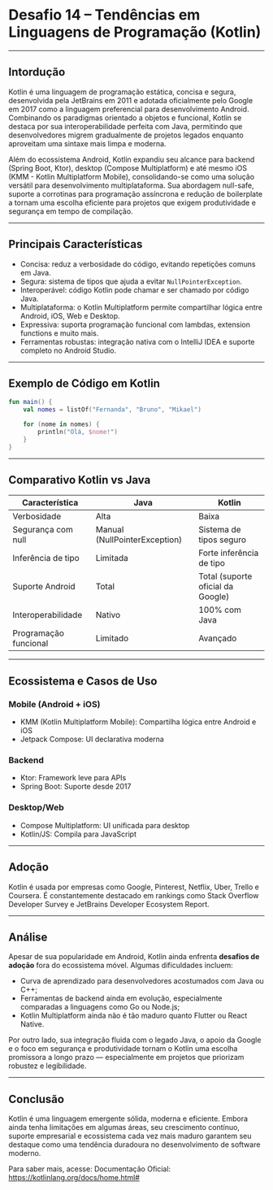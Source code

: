 
# Desafio 14 – Tendências em Linguagens de Programação (Kotlin)

---

## Intordução

Kotlin é uma linguagem de programação estática, concisa e segura, desenvolvida pela JetBrains em 2011 e adotada oficialmente pelo Google em 2017 como a linguagem preferencial para desenvolvimento Android. Combinando os paradigmas orientado a objetos e funcional, Kotlin se destaca por sua interoperabilidade perfeita com Java, permitindo que desenvolvedores migrem gradualmente de projetos legados enquanto aproveitam uma sintaxe mais limpa e moderna.

Além do ecossistema Android, Kotlin expandiu seu alcance para backend (Spring Boot, Ktor), desktop (Compose Multiplatform) e até mesmo iOS (KMM - Kotlin Multiplatform Mobile), consolidando-se como uma solução versátil para desenvolvimento multiplataforma. Sua abordagem null-safe, suporte a corrotinas para programação assíncrona e redução de boilerplate a tornam uma escolha eficiente para projetos que exigem produtividade e segurança em tempo de compilação.

---

## Principais Características

- Concisa: reduz a verbosidade do código, evitando repetições comuns em Java.
- Segura: sistema de tipos que ajuda a evitar `NullPointerException`.
- Interoperável: código Kotlin pode chamar e ser chamado por código Java.
- Multiplataforma: o Kotlin Multiplatform permite compartilhar lógica entre Android, iOS, Web e Desktop.
- Expressiva: suporta programação funcional com lambdas, extension functions e muito mais.
- Ferramentas robustas: integração nativa com o IntelliJ IDEA e suporte completo no Android Studio.

---

## Exemplo de Código em Kotlin

```kotlin
fun main() {
    val nomes = listOf("Fernanda", "Bruno", "Mikael")

    for (nome in nomes) {
        println("Olá, $nome!")
    }
}

```

---

## Comparativo Kotlin vs Java

| Característica         | Java                             | Kotlin                            |
|------------------------|----------------------------------|-----------------------------------|
| Verbosidade            | Alta                             | Baixa                             |
| Segurança com null     | Manual (NullPointerException)    | Sistema de tipos seguro           |
| Inferência de tipo     | Limitada                         | Forte inferência de tipo          |
| Suporte Android        | Total                            | Total (suporte oficial da Google) |
| Interoperabilidade     | Nativo                           | 100% com Java                     |
| Programação funcional  | Limitado                         | Avançado                          |

---

## Ecossistema e Casos de Uso

### Mobile (Android + iOS)
- KMM (Kotlin Multiplatform Mobile): Compartilha lógica entre Android e iOS
- Jetpack Compose: UI declarativa moderna

### Backend
- Ktor: Framework leve para APIs
- Spring Boot: Suporte  desde 2017

### Desktop/Web
- Compose Multiplatform: UI unificada para desktop
- Kotlin/JS: Compila para JavaScript

---

## Adoção

Kotlin é usada por empresas como Google, Pinterest, Netflix, Uber, Trello e Coursera. É constantemente destacado em rankings como Stack Overflow Developer Survey e JetBrains Developer Ecosystem Report.

---

## Análise

Apesar de sua popularidade em Android, Kotlin ainda enfrenta **desafios de adoção** fora do ecossistema móvel. Algumas dificuldades incluem:

- Curva de aprendizado para desenvolvedores acostumados com Java ou C++;
- Ferramentas de backend ainda em evolução, especialmente comparadas a linguagens como Go ou Node.js;
- Kotlin Multiplatform ainda não é tão maduro quanto Flutter ou React Native.

Por outro lado, sua integração fluida com o legado Java, o apoio da Google e o foco em segurança e produtividade tornam o Kotlin uma escolha promissora a longo prazo — especialmente em projetos que priorizam robustez e legibilidade.

---

## Conclusão

Kotlin é uma linguagem emergente sólida, moderna e eficiente. Embora ainda tenha limitações em algumas áreas, seu crescimento contínuo, suporte empresarial e ecossistema cada vez mais maduro garantem seu destaque como uma tendência duradoura no desenvolvimento de software moderno.

Para saber mais, acesse:
Documentação Oficial: https://kotlinlang.org/docs/home.html#


